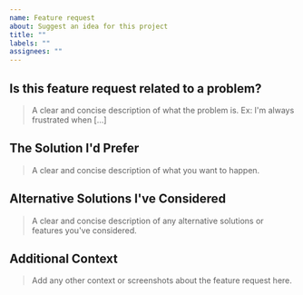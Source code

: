 ```yaml
---
name: Feature request
about: Suggest an idea for this project
title: ""
labels: ""
assignees: ""
---
```


## Is this feature request related to a problem?
> A clear and concise description of what the problem is. Ex: I'm always frustrated when [...]

## The Solution I'd Prefer
> A clear and concise description of what you want to happen.

## Alternative Solutions I've Considered
> A clear and concise description of any alternative solutions or features you've considered.

## Additional Context
> Add any other context or screenshots about the feature request here.
